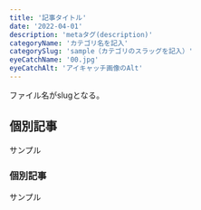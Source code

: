 ```yaml
---
title: '記事タイトル'
date: '2022-04-01'
description: 'metaタグ(description)'
categoryName: 'カテゴリ名を記入'
categorySlug: 'sample（カテゴリのスラッグを記入）'
eyeCatchName: '00.jpg'
eyeCatchAlt: 'アイキャッチ画像のAlt'
---
```


ファイル名がslugとなる。


## 個別記事

サンプル

### 個別記事

サンプル
